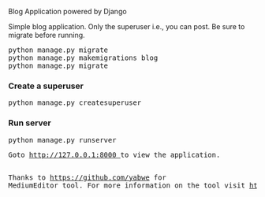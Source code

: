 Blog Application powered by Django

Simple blog application. Only the superuser i.e., you can post.
Be sure to migrate before running.
<pre>
python manage.py migrate
python manage.py makemigrations blog
python manage.py migrate
</pre>

<h3>Create a superuser</h3>
<pre>
python manage.py createsuperuser
</pre>

<h3>Run server</h3>
<pre>
python manage.py runserver
<pre>
Goto <a href="http://127.0.0.1:8000">http://127.0.0.1:8000 </a>to view the application.

Thanks to https://github.com/yabwe for MediumEditor tool.
For more information on the tool visit http://yabwe.github.io/medium-editor/
